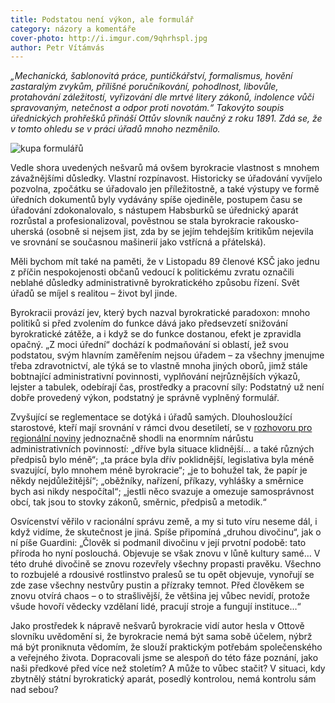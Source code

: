 ```yaml
---
title: Podstatou není výkon, ale formulář
category: názory a komentáře
cover-photo: http://i.imgur.com/9qhrhspl.jpg
author: Petr Vítámvás
---
```


*„Mechanická, šablonovitá práce, puntičkářství, formalismus, hovění zastaralým zvykům, přílišné poručníkování, pohodlnost, libovůle, protahování záležitostí, vyřizování dle mrtvé litery zákonů, indolence vůči spravovaným, netečnost a odpor proti novotám.“ Takovýto soupis úřednických prohřešků přináší Ottův slovník naučný z roku 1891. Zdá se, že v tomto ohledu se v práci úřadů mnoho nezměnilo.*

<img src="http://i.imgur.com/9qhrhsp.jpg" alt="kupa formulářů" class="img-responsive">

Vedle shora uvedených nešvarů má ovšem byrokracie vlastnost s mnohem závažnějšími důsledky. Vlastní rozpínavost. Historicky se úřadování vyvíjelo pozvolna, zpočátku se úřadovalo jen příležitostně, a také výstupy ve formě úředních dokumentů byly vydávány spíše ojediněle, postupem času se úřadování zdokonalovalo, s nástupem Habsburků se úřednický aparát rozrůstal a profesionalizoval, pověstnou se stala byrokracie rakousko-uherská (osobně si nejsem jist, zda by se jejím tehdejším kritikům nejevila ve srovnání se současnou mašinerií jako vstřícná a přátelská).

Měli bychom mít také na paměti, že v Listopadu 89 členové KSČ jako jednu z příčin nespokojenosti občanů vedoucí k politickému zvratu označili neblahé důsledky administrativně byrokratického způsobu řízení. Svět úřadů se míjel s realitou – život byl jinde.

Byrokracii provází jev, který bych nazval byrokratické paradoxon: mnoho politiků si před zvolením do funkce dává jako předsevzetí snižování byrokratické zátěže, a i když se do funkce dostanou, efekt je zpravidla opačný. „Z moci úřední“ dochází k podmaňování si oblastí, jež svou podstatou, svým hlavním zaměřením nejsou úřadem – za všechny jmenujme třeba zdravotnictví, ale týká se to vlastně mnoha jiných oborů, jimž stále bobtnající administrativní povinnosti, vyplňování nejrůznějších výkazů, lejster a tabulek, odebírají čas, prostředky a pracovní síly: Podstatný už není dobře provedený výkon, podstatný je správně vyplněný formulář. 

Zvyšující se reglementace se dotýká i úřadů samých. Dlouhosloužící starostové, kteří mají srovnání v rámci dvou desetiletí, se v [rozhovoru pro regionální noviny](http://www.boskovicko.cz/clanky/2014/11/10/nekteri-starostove-slouzi-uz-dvacet-let.html) jednoznačně shodli na enormním nárůstu administrativních povinností: „dříve byla situace klidnější… a také různých předpisů bylo méně“; „ta práce byla dřív poklidnější, legislativa byla méně svazující, bylo mnohem méně byrokracie“; „je to bohužel tak, že papír je někdy nejdůležitější“; „oběžníky, nařízení, příkazy, vyhlášky a směrnice bych asi nikdy nespočítal“; „jestli něco svazuje a omezuje samosprávnost obcí, tak jsou to stovky zákonů, směrnic, předpisů a metodik.“

Osvícenství věřilo v racionální správu země, a my si tuto víru neseme dál, i když vidíme, že skutečnost je jiná. Spíše připomíná „druhou divočinu“, jak o ní píše Guardini: „Člověk si podmanil divočinu v její prvotní podobě: tato příroda ho nyní poslouchá. Objevuje se však znovu v lůně kultury samé…  V této druhé divočině se znovu rozevřely všechny propasti pravěku. Všechno to rozbujelé a rdousivé rostlinstvo pralesů se tu opět objevuje, vynořují se zde zase všechny nestvůry pustin a přízraky temnot. Před člověkem se znovu otvírá chaos – o to strašlivější, že většina jej vůbec nevidí, protože všude hovoří vědecky vzdělaní lidé, pracují stroje a fungují instituce…“

Jako prostředek k nápravě nešvarů byrokracie vidí autor hesla v Ottově slovníku uvědomění si, že byrokracie nemá být sama sobě účelem, nýbrž má být proniknuta vědomím, že slouží praktickým potřebám společenského a veřejného života. Dopracovali jsme se alespoň do této fáze poznání, jako naši předkové před více než stoletím? A může to vůbec stačit? V situaci, kdy zbytnělý státní byrokratický aparát, posedlý kontrolou, nemá kontrolu sám nad sebou?
